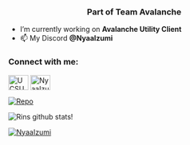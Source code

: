 <h3 align="center">Part of Team Avalanche</h3>

- I’m currently working on **Avalanche Utility Client**
- 📫 My Discord **@NyaaIzumi**

<h3 align="left">Connect with me:</h3>
<p align="left">

<a href="https://youtube.com/channel/UCkrfA46q9XC50frb8XKg67A" target="blank"><img align="center" src="https://cdn.jsdelivr.net/npm/simple-icons@3.0.1/icons/youtube.svg" alt="UCSUbY-L1scKvtIPOLq5E_Ng" height="30" width="40" /></a>
<a href="https://discord.gg/zj8YDbBGrV" target="blank"><img align="center" src="https://cdn.jsdelivr.net/npm/simple-icons@3.0.1/icons/discord.svg" alt="NyaaIzumi" height="30" width="40" /></a>
</p>

[![Repo](https://github-readme-stats.vercel.app/api/pin/?username=NyaaRin&repo=Orbit&show_owner=true&theme=tokyonight)](https://github.com/NyaaRin/Orbit)

![Rins github stats!](https://github-readme-stats.vercel.app/api?username=NyaaRin&show_icons=true&theme=tokyonight) 

<a href="https://discord.com/users/935327013470883890" target="_blank"><img alt="NyaaIzumi" src="https://img.shields.io/badge/Discord-7289DA?style=for-the-badge&logo=discord&logoColor=white" /></a>




